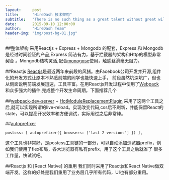 ```yaml
---
layout:     post
title:      "HireDash 技术架构"
subtitle:   "There is no such thing as a great talent without great will - power."
date:       2015-09-10 12:00:00
author:     "HireDash Team"
header-img: "img/post-bg-01.jpg"
---
```


##整体架构
采用Reactjs + Express + Mongodb 的配套，Express 和 Mongodb是经过时间验证的产品,Express 简洁有力，基于拦截器的架构和Http的模型非常契合
。Mongodb结构灵活,配合[monogose](https://github.com/Automattic/mongoose)使用，触感丝滑毫无阻力。

##Reactjs
[Reactjs](https://github.com/facebook/react)是最近两年来前段的风猪。由Facebook公司开发并开源,组件化的开发方式让原本不熟悉前端的同学也能快速上手，
前段虽然坑深坑广，但也从侧面说明前端发展迅速，工具丰富。在用Reactjs开发过程中使用了[Webpack]()
和众多强大的插件,完成整个开发生命周期。下面推荐几个

##[webpack-dev-server]() + [HotModuleReplacementPlugin]()
采用了这两个工具之后,就可以实现所谓的live-reload。实现改变代码,css后不刷新，并能保留React的state，可以提高开发效率和方便调试，实际用过之后非常棒。

##[autoprefixer]()
```
postcss: [ autoprefixer({ browsers: ['last 2 versions'] }) ],
```
这个工具也非常好，是postcss工具链的一部分，可以自动添加浏览器prefix，例如我们使用了flex布局，各大浏览器有私有prefix，用了这个工具之后就省了
很多工作量，快试试吧。

##Reactjs 和 [React Native] 的重用
我们同时采用了Reactjs和React Native做双端开发。这样的好处是我们重用了业务层几乎所有代码，UI也有部分重用。